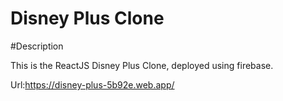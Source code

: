 # Disney Plus Clone 

#Description

This is the ReactJS Disney Plus Clone, deployed using firebase.

Url:https://disney-plus-5b92e.web.app/
